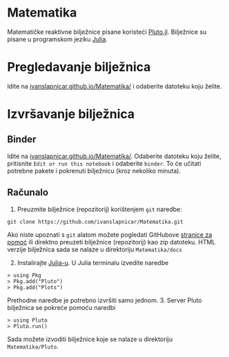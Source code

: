 # Matematika

Matematičke reaktivne bilježnice pisane koristeći [Pluto.jl](https://github.com/fonsp/Pluto.jl). Bilježnice su pisane u programskom jeziku [Julia](https://julialang.org).


# Pregledavanje bilježnica

Idite na [ivanslapnicar.github.io/Matematika/](https://ivanslapnicar.github.io/Matematika/) i odaberite datoteku koju želite.

# Izvršavanje bilježnica

## Binder

Idite na [ivanslapnicar.github.io/Matematika/](https://ivanslapnicar.github.io/Matematika/). Odaberite datoteku koju želite,  pritisnite `Edit or run this notebook` i odaberite `binder`. To će učitati potrebne pakete i pokrenuti bilježnicu (kroz nekoliko minuta).

## Računalo

1. Preuzmite bilježnice (repozitorij) korištenjem `git` naredbe:
```
git clone https://github.com/ivanslapnicar/Matematika.git
```
Ako niste upoznati s `git` alatom možete pogledati GitHubove [stranice za pomoć](https://help.github.com/articles/set-up-git/) ili direktno preuzeti bilježnice (repozitorij) kao zip datoteku.
HTML verzije bilježnica sada se nalaze u direktoriju `Matematika/docs`

2. Instalirajte [Julia-u](https://julialang.org/downloads/). U Julia terminalu izvedite naredbe
```
> using Pkg
> Pkg.add("Pluto")
> Pkg.add("Plots")
```
Prethodne naredbe je potrebno izvršiti samo jednom.
3.  Server Pluto bilježnica se pokreće pomoću naredbi
```
> using Pluto
> Pluto.run()
```
Sada možete izvoditi bilježnice koje se nalaze u direktoriju `Matematika/Pluto`.
